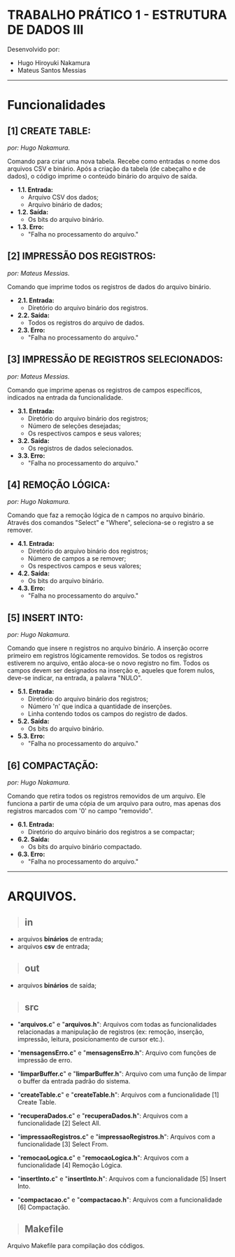 # **TRABALHO PRÁTICO 1 - ESTRUTURA DE DADOS III**

Desenvolvido por:
* Hugo Hiroyuki Nakamura
* Mateus Santos Messias

---
# **Funcionalidades**
## **[1] CREATE TABLE:** 
*_por: Hugo Nakamura._*

Comando para criar uma nova tabela. Recebe como entradas o nome dos arquivos CSV e binário. Após a criação da tabela (de cabeçalho e de dados), o código imprime o conteúdo binário do arquivo de saída.
  * **1.1. Entrada:**
    * Arquivo CSV dos dados;
    * Arquivo binário de dados;
  * **1.2. Saída:**
    * Os bits do arquivo binário.
  * **1.3. Erro:**
    * "Falha no processamento do arquivo."

## **[2] IMPRESSÃO DOS REGISTROS:**
*_por: Mateus Messias._*

Comando que imprime todos os registros de dados do arquivo binário.
  * **2.1. Entrada:**
    * Diretório do arquivo binário dos registros.
  * **2.2. Saída:**
    * Todos os registros do arquivo de dados.
  * **2.3. Erro:**
    * "Falha no processamento do arquivo."

## **[3] IMPRESSÃO DE REGISTROS SELECIONADOS:**
*_por: Mateus Messias._*

Comando que imprime apenas os registros de campos específicos, indicados na entrada da funcionalidade.

  * **3.1. Entrada:**
    * Diretório do arquivo binário dos registros;
    * Número de seleções desejadas;
    * Os respectivos campos e seus valores;
  * **3.2. Saída:**
    * Os registros de dados selecionados.
  * **3.3. Erro:**
    * "Falha no processamento do arquivo."

## **[4] REMOÇÃO LÓGICA:** 
*_por: Hugo Nakamura._*

Comando que faz a remoção lógica de n campos no arquivo binário. Através dos comandos "Select" e "Where", seleciona-se o registro a se remover.
  * **4.1. Entrada:**
    * Diretório do arquivo binário dos registros;
    * Número de campos a se remover;
    * Os respectivos campos e seus valores;
  * **4.2. Saída:**
    * Os bits do arquivo binário.
  * **4.3. Erro:**
    * "Falha no processamento do arquivo."

## **[5] INSERT INTO:**
*_por: Hugo Nakamura._*

Comando que insere n registros no arquivo binário. A inserção ocorre primeiro em registros lógicamente removidos. Se todos os registros estiverem no arquivo, então aloca-se o novo registro no fim. Todos os campos devem ser designados na inserção e, aqueles que forem nulos, deve-se indicar, na entrada, a palavra "NULO".
  * **5.1. Entrada:**
    * Diretório do arquivo binário dos registros;
    * Número 'n' que indica a quantidade de inserções.
    * Linha contendo todos os campos do registro de dados.
  * **5.2. Saída:**
    * Os bits do arquivo binário.
  * **5.3. Erro:**
    * "Falha no processamento do arquivo."

## **[6] COMPACTAÇÃO:**
*_por: Hugo Nakamura._*

Comando que retira todos os registros removidos de um arquivo. Ele funciona a partir de uma cópia de um arquivo para outro, mas apenas dos registros marcados com '0' no campo "removido".
  * **6.1. Entrada:**
    * Diretório do arquivo binário dos registros a se compactar;
  * **6.2. Saída:**
    * Os bits do arquivo binário compactado.
  * **6.3. Erro:**
    * "Falha no processamento do arquivo."


---
# **ARQUIVOS.**
>## **in**
* arquivos **binários** de entrada;
* arquivos **csv** de entrada;

>## **out**
* arquivos **binários** de saída;

> ## **src**
* "**arquivos.c**" e "**arquivos.h**": 
Arquivos com todas as funcionalidades relacionadas a manipulação de registros (ex: remoção, inserção, impressão, leitura, posicionamento de cursor etc.).

* "**mensagensErro.c**" e "**mensagensErro.h**":
Arquivo com funções de impressão de erro.

* "**limparBuffer.c**" e "**limparBuffer.h**":
Arquivo com uma função de limpar o buffer da entrada padrão do sistema.

* "**createTable.c**" e "**createTable.h**":
Arquivos com a funcionalidade [1] Create Table.

* "**recuperaDados.c**" e "**recuperaDados.h**":
Arquivos com a funcionalidade [2] Select All.

* "**impressaoRegistros.c**" e "**impressaoRegistros.h**":
Arquivos com a funcionalidade [3] Select From.

* "**remocaoLogica.c**" e "**remocaoLogica.h**":
Arquivos com a funcionalidade [4] Remoção Lógica.

* "**insertInto.c**" e "**insertInto.h**":
Arquivos com a funcionalidade [5] Insert Into.

* "**compactacao.c**" e "**compactacao.h**":
Arquivos com a funcionalidade [6] Compactação.

> ## **Makefile**
Arquivo Makefile para compilação dos códigos.

